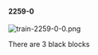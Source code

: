#### 2259-0
![train-2259-0-0.png](https://github.com/lil-lab/nlvr/raw/master/nlvr/train/images/28/train-2259-0-0.png "train-2259-0-0.png")

There are 3 black blocks